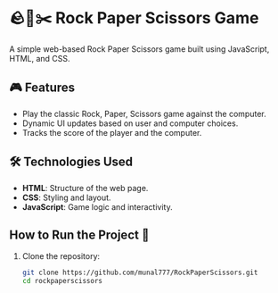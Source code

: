 # 🪨📄✂️ Rock Paper Scissors Game

A simple web-based Rock Paper Scissors game built using JavaScript, HTML, and CSS.

## 🎮 Features
- Play the classic Rock, Paper, Scissors game against the computer.
- Dynamic UI updates based on user and computer choices.
- Tracks the score of the player and the computer.

## 🛠️ Technologies Used
- **HTML**: Structure of the web page.
- **CSS**: Styling and layout.
- **JavaScript**: Game logic and interactivity.

## How to Run the Project 🚀
1. Clone the repository:
   ```bash
   git clone https://github.com/munal777/RockPaperScissors.git
   cd rockpaperscissors
